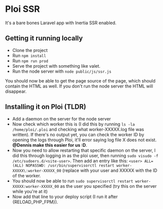 # Ploi SSR

It's a bare bones Laravel app with Inertia SSR enabled.

## Getting it running locally

- Clone the project
- Run `npm install`
- Run `npm run prod`
- Serve the project with something like valet.
- Run the node server with `node public/js/ssr.js`

You should now be able to get the page source of the page, which should contain the HTML as well.
If you don't run the node server the HTML will disappear.

## Installing it on Ploi (TLDR)

- Add a daemon on the server for the node server
- Now check which worker this is (I did this by running `ls -la /home/ploi/.ploi` and checking what worker-XXXXX.log file was written). If there's no output yet, you can check the worker ID by opening the logs through Ploi, it'll error saying log file X does not exist. **@Dennis make this easier for us :D**.
- Now you need to allow restarting that specific daemon on the server, I did this through logging in as the ploi user, then running `sudo visudo -f /etc/sudoers.d/<site-user>`. Then add an entry like this: `<user> ALL=(ALL) NOPASSWD: /usr/bin/supervisorctl restart worker-XXXXX\:worker-XXXXX_00` (replace <user> with your user and XXXXX with the ID of the worker.
- You should now be able to run `sudo supervisorctl restart worker-XXXXX:worker-XXXXX_00` as the user you specified (try this on the server while you're at it)
- Now add that line to your deploy script (I run it after {RELOAD_PHP_FPM}).

